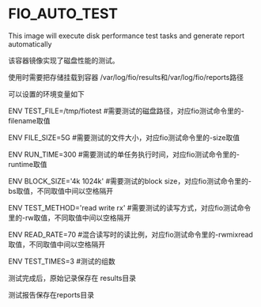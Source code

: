 # FIO_AUTO_TEST
This image will execute disk performance test tasks and generate report automatically 

该容器镜像实现了磁盘性能的测试。

使用时需要把存储挂载到容器 /var/log/fio/results和/var/log/fio/reports路径

可以设置的环境变量如下

ENV TEST_FILE=/tmp/fiotest       #需要测试的磁盘路径，对应fio测试命令里的-filename取值

ENV FILE_SIZE=5G                 #需要测试的文件大小，对应fio测试命令里的-size取值

ENV RUN_TIME=300                 #需要测试的单任务执行时间，对应fio测试命令里的-runtime取值

ENV BLOCK_SIZE='4k 1024k'        #需要测试的block size，对应fio测试命令里的-bs取值，不同取值中间以空格隔开

ENV TEST_METHOD='read write rx'  #需要测试的读写方式，对应fio测试命令里的-rw取值，不同取值中间以空格隔开

ENV READ_RATE=70                 #混合读写时的读比例，对应fio测试命令里的-rwmixread取值，不同取值中间以空格隔开

ENV TEST_TIMES=3                 #测试的组数


测试完成后，原始记录保存在 results目录




测试报告保存在reports目录
